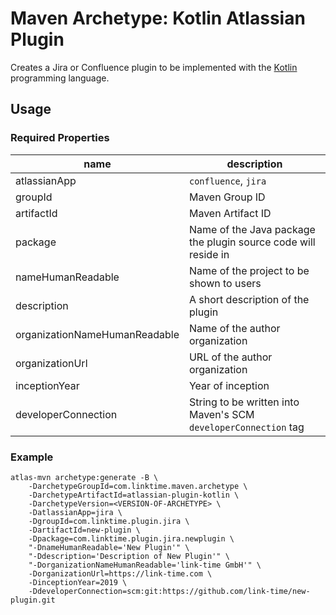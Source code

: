 # Maven Archetype: Kotlin Atlassian Plugin
Creates a Jira or Confluence plugin to be implemented with the
[Kotlin](https://kotlinlang.org/) programming language.

## Usage

### Required Properties
| name | description |
| ---- | ----------- |
| atlassianApp | `confluence`, `jira` |
| groupId | Maven Group ID |
| artifactId | Maven Artifact ID |
| package | Name of the Java package the plugin source code will reside in |
| nameHumanReadable | Name of the project to be shown to users |
| description | A short description of the plugin |
| organizationNameHumanReadable | Name of the author organization |
| organizationUrl | URL of the author organization |
| inceptionYear | Year of inception |
| developerConnection | String to be written into Maven's SCM `developerConnection` tag |

### Example
```
atlas-mvn archetype:generate -B \
    -DarchetypeGroupId=com.linktime.maven.archetype \
    -DarchetypeArtifactId=atlassian-plugin-kotlin \
    -DarchetypeVersion=<VERSION-OF-ARCHETYPE> \
    -DatlassianApp=jira \
    -DgroupId=com.linktime.plugin.jira \
    -DartifactId=new-plugin \
    -Dpackage=com.linktime.plugin.jira.newplugin \
    "-DnameHumanReadable='New Plugin'" \
    "-Ddescription='Description of New Plugin'" \
    "-DorganizationNameHumanReadable='link-time GmbH'" \
    -DorganizationUrl=https://link-time.com \
    -DinceptionYear=2019 \
    -DdeveloperConnection=scm:git:https://github.com/link-time/new-plugin.git
```